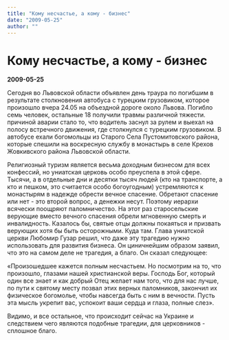 ```yaml
---
title: "Кому несчастье, а кому - бизнес"
date: "2009-05-25"
author: ""
---
```


# Кому несчастье, а кому - бизнес

**2009-05-25** 

Сегодня во Львовской области объявлен день траура по погибшим в результате столкновения автобуса с турецким грузовиком, которое произошло вчера 24.05 на объездной дороге около Львова. Погибло семь человек, остальные 18 получили травмы различной тяжести. причиной аварии стало то, что водитель заснул за рулем и выехал на полосу встречного движения, где столкнулся с турецким грузовиком. В автобусе ехали богомольцы из Старого Села Пустомитовского района, которые спешили на воскресную службу в монастырь в селе Крехов Жовкивского района Львовской области.

Религиозный туризм является весьма доходным бизнесом для всех конфессий, но униатская церковь особо преуспела в этой сфере. Тысячи, а в отдельные дни и десятки тысяч людей (кто на транспорте, а кто и пешком, это считается особо богоугодным) устремляются к монастырям в надежде обрести вечное спасение. Обретают спасение или нет - это второй вопрос, а денежки несут. Поэтому иерархи всячески поощряют паломничество. На этот раз старосельские верующие вместо вечного спасения обрели мгновенную смерть и инвалидность. Казалось бы, святые отцы должны покаяться и призвать верующих хотя бы быть осторожными. Куда там. Глава униатской церкви Любомир Гузар решил, что даже эту трагедию нужно использовать для развития бизнеса. Он циничнейшим образом заявил, что это на самом деле не трагедия, а благо. Он сказал следующее:

«Произошедшее кажется полным несчастьем. Но посмотрим на то, что произошло, глазами нашей христианской веры. Господь Бог, который один все знает и как добрый Отец желает нам того, что для нас лучше, по пути к святому месту позвал этих верных паломников, закончил их физическое богомолье, чтобы навсегда быть с ним в вечности. Пусть эта мысль укрепит вас, успокоит ваши сердца и глаза, полные слез».

Видимо, и все остальное, что происходит сейчас на Украине и следствием чего являются подобные трагедии, для церковников - сплошное благо.